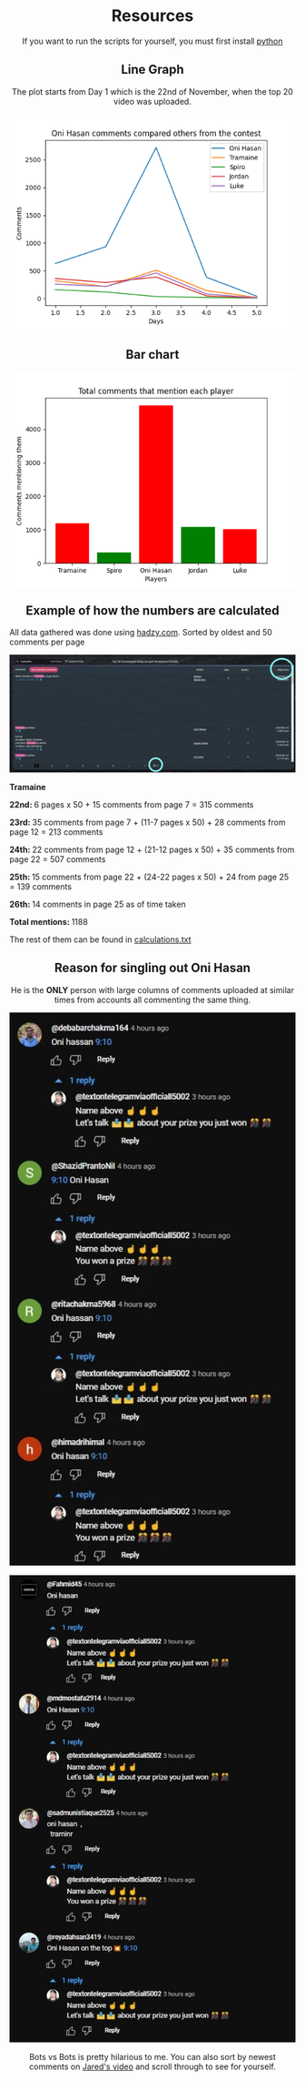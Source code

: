 <h1 align="center">Resources</h1>
<p align="center">If you want to run the scripts for yourself, you must first install <a href="https://www.python.org/downloads/">python</a></p>

<h2 align="center">Line Graph</h2>
<p align="center">The plot starts from Day 1 which is the 22nd of November, when the top 20 video was uploaded.</p>
<p align="center">
  <a><img src="res\Graph.png" /></a>
</p>

<h2 align="center">Bar chart</h2>
<p align="center">
<a><img align="center" src="res\Bar chart.png" /></a>
</p>


<h2 align="center">Example of how the numbers are calculated</h2>
<p>All data gathered was done using <a href="https://hadzy.com">hadzy.com</a>. Sorted by oldest and 50 comments per page</p>
<p align="center">
  <a><img src="res\Opera Snapshot_2022-11-26_125010_hadzy.com.png" /></a>
</p>

<p><b>Tramaine</b></p>
<p><b>22nd: </b>6 pages x 50 + 15 comments from page 7 = 315 comments</p>
<p><b>23rd: </b>35 comments from page 7 + (11-7 pages x 50) + 28 comments from page 12 = 213 comments</p>
<p><b>24th: </b>22 comments from page 12 + (21-12 pages x 50) + 35 comments from page 22 = 507 comments</p>
<p><b>25th: </b>15 comments from page 22 + (24-22 pages x 50) + 24 from page 25 = 139 comments</p>
<p><b>26th: </b>14 comments in page 25 as of time taken</p>
<p><b>Total mentions: </b>1188</p>

<p>The rest of them can be found in <a href="calculations.txt">calculations.txt</a></p>

<h2 align="center">Reason for singling out Oni Hasan</h2>
<p align="center">He is the <b>ONLY</b> person with large columns of comments uploaded at similar times from accounts all commenting the same thing.</p>
<p align="center">
  <a><img src="res\alleged bot comments 1.jpg"/></a>
</p>
<p align="center">
  <a><img src="res\alleged bot comments 2.jpg"/></a>
</p>
<p align="center">Bots vs Bots is pretty hilarious to me. You can also sort by newest comments on <a href="https://www.youtube.com/watch?v=LGvQKaCuH6Q">Jared's video</a> and scroll through to see for yourself.</p>
